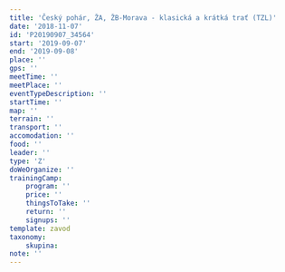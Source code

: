 ```yaml
---
title: 'Český pohár, ŽA, ŽB-Morava - klasická a krátká trať (TZL)'
date: '2018-11-07'
id: 'P20190907_34564'
start: '2019-09-07'
end: '2019-09-08'
place: ''
gps: ''
meetTime: ''
meetPlace: ''
eventTypeDescription: ''
startTime: ''
map: ''
terrain: ''
transport: ''
accomodation: ''
food: ''
leader: ''
type: 'Z'
doWeOrganize: ''
trainingCamp:
    program: ''
    price: ''
    thingsToTake: ''
    return: ''
    signups: ''
template: zavod
taxonomy:
    skupina:
note: ''
---
```

